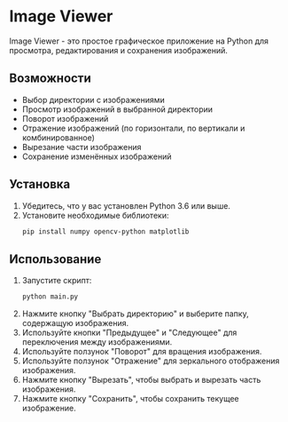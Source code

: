 # Image Viewer

Image Viewer - это простое графическое приложение на Python для просмотра, редактирования и сохранения изображений. 

## Возможности

- Выбор директории с изображениями
- Просмотр изображений в выбранной директории
- Поворот изображений
- Отражение изображений (по горизонтали, по вертикали и комбинированное)
- Вырезание части изображения
- Сохранение изменённых изображений

## Установка

1. Убедитесь, что у вас установлен Python 3.6 или выше.
2. Установите необходимые библиотеки:
    ```bash
    pip install numpy opencv-python matplotlib
    ```

## Использование

1. Запустите скрипт:
    ```bash
    python main.py
    ```
2. Нажмите кнопку "Выбрать директорию" и выберите папку, содержащую изображения.
3. Используйте кнопки "Предыдущее" и "Следующее" для переключения между изображениями.
4. Используйте ползунок "Поворот" для вращения изображения.
5. Используйте ползунок "Отражение" для зеркального отображения изображения.
6. Нажмите кнопку "Вырезать", чтобы выбрать и вырезать часть изображения.
7. Нажмите кнопку "Сохранить", чтобы сохранить текущее изображение.

